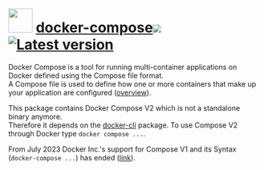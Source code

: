 # <img src="https://rawcdn.githack.com/geicht/chocolatey-packages/b3c81e45a778107adcf596a8873cd5911996299d/docker-compose/img/docker-compose.png" width="48" height="48"/> [docker-compose](https://community.chocolatey.org/packages/docker-compose)[![](http://transparent-favicon.info/favicon.ico)](#)[![Latest version](https://repology.org/badge/version-for-repo/chocolatey/docker-compose.svg?header=Latest%20version)](https://community.chocolatey.org/packages/docker-compose/2.38.2)

Docker Compose is a tool for running multi-container applications on Docker defined using the Compose file format.  
A Compose file is used to define how one or more containers that make up your application are configured ([overview](https://docs.docker.com/compose/)).

This package contains Docker Compose V2 which is not a standalone binary anymore.  
Therefore it depends on the [docker-cli](https://community.chocolatey.org/packages/docker-cli) package. 
To use Compose V2 through Docker type `docker compose ...`.

From July 2023 Docker Inc.'s support for Compose V1 and its Syntax (`docker-compose ...`) has ended ([link](https://docs.docker.com/compose/migrate/)).  
